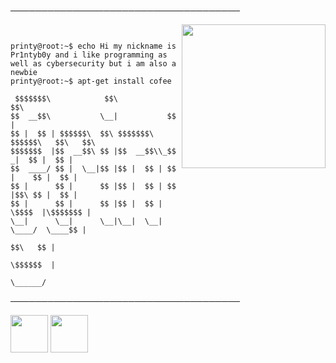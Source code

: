 ─────────────────────────────────────
</p>

<img align='right' src="https://cdn.discordapp.com/attachments/825222045834936340/860920732153413652/image0-1.gif" width="230">


```


printy@root:~$ echo Hi my nickname is Pr1ntyb0y and i like programming as well as cybersecurity but i am also a newbie
printy@root:~$ apt-get install cofee
 
 $$$$$$$\            $$\            $$\               
$$  __$$\           \__|           $$ |              
$$ |  $$ | $$$$$$\  $$\ $$$$$$$\ $$$$$$\   $$\   $$\ 
$$$$$$$  |$$  __$$\ $$ |$$  __$$\\_$$  _|  $$ |  $$ |
$$  ____/ $$ |  \__|$$ |$$ |  $$ | $$ |    $$ |  $$ |
$$ |      $$ |      $$ |$$ |  $$ | $$ |$$\ $$ |  $$ |
$$ |      $$ |      $$ |$$ |  $$ | \$$$$  |\$$$$$$$ |
\__|      \__|      \__|\__|  \__|  \____/  \____$$ |
                                           $$\   $$ |
                                           \$$$$$$  |
                                            \______/ 
```

─────────────────────────────────────

<a href="https://discord.gg/moderation"><img src="https://upload.wikimedia.org/wikipedia/fr/thumb/0/05/Discord.svg/1200px-Discord.svg.png" width="60"></a> <a
href="https://twitter.com/Pr1ntyb0y"><img src="http://assets.stickpng.com/images/580b57fcd9996e24bc43c53e.png" width="60"></a>

